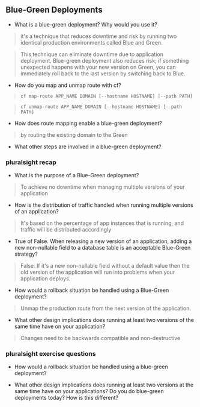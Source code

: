 ## Blue-Green Deployments

- What is a blue-green deployment? Why would you use it?

> it's a technique that reduces downtime and risk by running two identical production environments called Blue and Green.

> This technique can eliminate downtime due to application deployment. Blue-green deployment also reduces risk; if something unexpected happens with your new version on Green, you can immediately roll back to the last version by switching back to Blue.

- How do you map and unmap route with cf?

> `cf map-route APP_NAME DOMAIN [--hostname HOSTNAME] [--path PATH]`

> `cf unmap-route APP_NAME DOMAIN [--hostname HOSTNAME] [--path PATH]`

- How does route mapping enable a blue-green deployment?

> by routing the existing domain to the Green 

- What other steps are involved in a blue-green deployment?


### pluralsight recap

- What is the purpose of a Blue-Green deployment?
> To achieve no downtime when managing multiple versions of your application

- How is the distribution of traffic handled when running multiple versions of an application? 
> It's based on the percentage of app instances that is running, and traffic will be distributed accordingly

- True of False. When releasing a new version of an application, adding a new non-nullable field to a database table is an acceptable Blue-Green strategy?
> False.
> If it's a new non-nullable field without a default value then the old version of the application will run into problems when your application deploys.

- How would a rollback situation be handled using a Blue-Green deployment? 
> Unmap the production route from the next version of the application.

- What other design implications does running at least two versions of the same time have on your application?
> Changes need to be backwards compatible and non-destructive


### pluralsight exercise questions

- How would a rollback situation be handled using a blue-green deployment?

- What other design implications does running at least two versions at the same time have on your applications? Do you do blue-green deployments today? How is this different?

